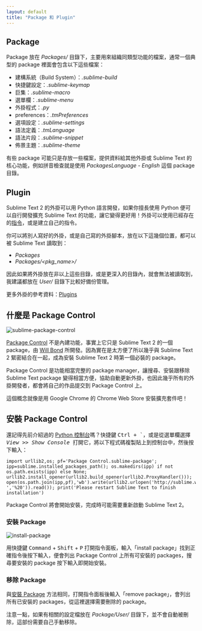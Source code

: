 ```yaml
---
layout: default
title: "Package 和 Plugin"
---
```

## <span id="package">Package</span>

Package 放在 _Packages/_ 目錄下，主要用來組織同類型功能的檔案，通常一個典型的 package 裡面會包含以下這些檔案：

* 建構系統（Build System）：_.sublime-build_
* 快捷鍵設定：_.sublime-keymap_
* 巨集：_.sublime-macro_
* 選單欄：_.sublime-menu_
* 外掛程式：_.py_
* preferences：_.tmPreferences_
* 選項設定：_.sublime-settings_
* 語法定義：_.tmLanguage_
* 語法片段：_.sublime-snippet_
* 佈景主題：_.sublime-theme_

<!-- TODO: 不知道該怎麼翻 .tmPreferences 這部份…… -->

有些 package 可能只是存放一些檔案，提供資料給其他外掛或 Sublime Text 的核心功能，例如拼音檢查就是使用 _PackagesLanguage - English_ 這個 package 目錄。

## <span id="plugin">Plugin</span>

Sublime Text 2 的外掛可以用 Python 語言開發，如果你擅長使用 Python 便可以自行開發擴充 Sublime Text 的功能，讓它變得更好用！外掛可以使用已經存在的[指令](/customization#commands)，或是建立自己的指令。

你可以將別人寫好的外掛，或是自己寫的外掛腳本，放在以下這幾個位置，都可以被 Sublime Text 讀取到：

* _Packages_
* _Packages/&lt;pkg_name&gt;/_

因此如果將外掛放在非以上這些目錄，或是更深入的目錄內，就會無法被讀取到，我建議都放在 _User/_ 目錄下比較好備份管理。

更多外掛的參考資料：[Plugins](http://docs.sublimetext.info/en/latest/extensibility/plugins.html)

## <span id="package-control">什麼是 Package Control</span>

![sublime-package-control](/images/sublime-package-control.png)

[Package Control](http://wbond.net/sublime_packages/package_control) 不是內建功能，事實上它只是 Sublime Text 2 的一個 package，由 [Will Bond](http://wbond.net/) 所開發。因為實在是太方便了所以幾乎與 Sublime Text 2 緊密結合在一起，成為安裝 Sublime Text 2 時第一個必裝的 package。

Package Control 是功能相當完整的 package manager，讓搜尋、安裝跟移除 Sublime Text  package 變得相當方便，協助自動更新外掛，也因此幾乎所有的外掛開發者，都會將自己的作品提交到 Package Control 上。

這個概念就像是用 Google Chrome 的 Chrome Web Store 安裝擴充套件吧！

## <span id="install-package-control">安裝 Package Control</span>

還記得先前介紹過的 [Python 控制台](/python-console-and-python-api)嗎？快捷鍵 <kbd>Ctrl<kbd> + <kbd>`<kbd>，或是從選單欄選擇 _View_ >> _Show Console_ 打開它，將以下程式碼複製貼上到控制台中，然後按下輸入：

    import urllib2,os; pf='Package Control.sublime-package'; ipp=sublime.installed_packages_path(); os.makedirs(ipp) if not os.path.exists(ipp) else None; urllib2.install_opener(urllib2.build_opener(urllib2.ProxyHandler())); open(os.path.join(ipp,pf),'wb').write(urllib2.urlopen('http://sublime.wbond.net/'+pf.replace(' ','%20')).read()); print('Please restart Sublime Text to finish installation')

Package Control 將會開始安裝，完成時可能需要重新啟動 Sublime Text 2。

### <span id="install-package">安裝 Package</span>

![install-package](/images/sublime-package-control-install.gif)

用快捷鍵 <kbd>Command</kbd> + <kbd>Shift</kbd> + <kbd>P</kbd> 打開指令面板，輸入「install package」找到正確指令後按下輸入，便會列出 Package Control 上所有可安裝的 packages，搜尋要安裝的 package 按下輸入即開始安裝。

### <span id="remove-package">移除 Package</span>

與[安裝 Package](/package-control#remove-package) 方法相同，打開指令面板後輸入「remove package」，會列出所有已安裝的 packages，從這裡選擇需要刪除的 package。

注意一點，如果有相關的設定檔放在 _Package/User/_ 目錄下，並不會自動被刪除，這部份需要自己手動移除。
